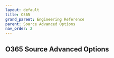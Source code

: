 ```yaml
---
layout: default
title: O365
grand_parent: Engineering Reference
parent: Source Advanced Options
nav_order: 2
---
```


## O365 Source Advanced Options

